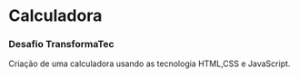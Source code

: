 # Calculadora

### Desafio TransformaTec

Criação de uma calculadora usando as tecnologia HTML,CSS e JavaScript.
